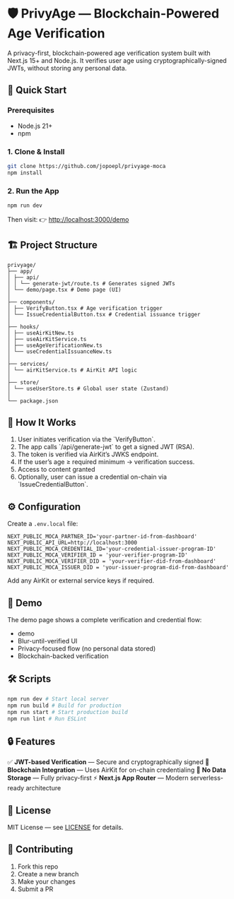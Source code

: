 # 🛡️ PrivyAge — Blockchain-Powered Age Verification

A privacy-first, blockchain-powered age verification system built with Next.js 15+ and Node.js.
It verifies user age using cryptographically-signed JWTs, without storing any personal data.

## 🚀 Quick Start

### Prerequisites

- Node.js 21+
- npm

### 1. Clone & Install

```bash
git clone https://github.com/jopoepl/privyage-moca
npm install
```

### 2. Run the App

```bash
npm run dev
```

Then visit:
👉 [http://localhost:3000/demo](http://localhost:3000/demo)

## 🏗️ Project Structure

```
privyage/
├── app/
│ ├── api/
│ │ └── generate-jwt/route.ts # Generates signed JWTs
│ └── demo/page.tsx # Demo page (UI)
│
├── components/
│ ├── VerifyButton.tsx # Age verification trigger
│ └── IssueCredentialButton.tsx # Credential issuance trigger
│
├── hooks/
│ ├── useAirKitNew.ts
│ ├── useAirKitService.ts
│ ├── useAgeVerificationNew.ts
│ └── useCredentialIssuanceNew.ts
│
├── services/
│ └── airKitService.ts # AirKit API logic
│
├── store/
│ └── useUserStore.ts # Global user state (Zustand)
│
└── package.json
```

## 🔐 How It Works

1. User initiates verification via the \`VerifyButton\`.
2. The app calls \`/api/generate-jwt\` to get a signed JWT (RSA).
3. The token is verified via AirKit’s JWKS endpoint.
4. If the user’s age ≥ required minimum → verification success.
5. Access to content granted
6. Optionally, user can issue a credential on-chain via \`IssueCredentialButton\`.

## ⚙️ Configuration

Create a `.env.local` file:

```
NEXT_PUBLIC_MOCA_PARTNER_ID='your-partner-id-from-dashboard'
NEXT_PUBLIC_API_URL=http://localhost:3000
NEXT_PUBLIC_MOCA_CREDENTIAL_ID='your-credential-issuer-program-ID'
NEXT_PUBLIC_MOCA_VERIFIER_ID = 'your-verifier-program-ID'
NEXT_PUBLIC_MOCA_VERIFIER_DID = 'your-verifier-did-from-dashboard'
NEXT_PUBLIC_MOCA_ISSUER_DID = 'your-issuer-program-did-from-dashboard'
```

Add any AirKit or external service keys if required.

## 🧪 Demo

The demo page shows a complete verification and credential flow:

- demo
- Blur-until-verified UI
- Privacy-focused flow (no personal data stored)
- Blockchain-backed verification

## 🛠️ Scripts

```bash
npm run dev # Start local server
npm run build # Build for production
npm run start # Start production build
npm run lint # Run ESLint
```

## 🔒 Features

✅ **JWT-based Verification** — Secure and cryptographically signed
🧠 **Blockchain Integration** — Uses AirKit for on-chain credentialing
🚫 **No Data Storage** — Fully privacy-first
⚡ **Next.js App Router** — Modern serverless-ready architecture

## 📄 License

MIT License — see [LICENSE](#) for details.

## 🤝 Contributing

1. Fork this repo
2. Create a new branch
3. Make your changes
4. Submit a PR
